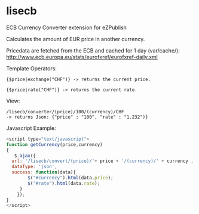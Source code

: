 lisecb
======

ECB Currency Converter extension for eZPublish


Calculates the amount of EUR price in another currency.

Pricedata are fetched from the ECB and cached for 1 day (var/cache/):
http://www.ecb.europa.eu/stats/eurofxref/eurofxref-daily.xml 

Template Operators: 
```
{$price|exchange("CHF")} -> returns the current price.

{$price|rate("CHF")} -> returns the current rate.
```
View: 
```
/lisecb/converter/(price)/100/(currency)/CHF
-> returns Json: {"price" : "100", "rate" : "1.232")}
```

Javascript Example: 
```JavaScript
<script type="text/javascript">
function getCurrency(price,currency)
{
   $.ajax({
  url: '/lisecb/convert/(price)/'+ price + '/(currency)/' + currency ,
  dataType: 'json',
  success: function(data){
        $("#currency").html(data.price);
        $("#rate").html(data.rate);
     }
    });
}
</script>
```